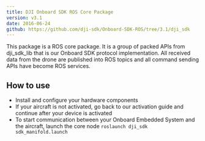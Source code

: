 ```yaml
---
title: DJI Onboard SDK ROS Core Package
version: v3.1 
date: 2016-06-24
github: https://github.com/dji-sdk/Onboard-SDK-ROS/tree/3.1/dji_sdk
---
```


This package is a ROS core package. It is a group of packed APIs from dji_sdk_lib that is our Onboard SDK protocol implementation. All received data from the drone are published into ROS topics and all command sending APIs have become ROS services.

## How to use

  * Install and configure your hardware components
  * If your aircraft is not activated, go back to our activation guide and continue after your device is activated
  * To start communication between your Onboard Embedded System and the aircraft, launch the core node ``roslaunch dji_sdk sdk_manifold.launch``
